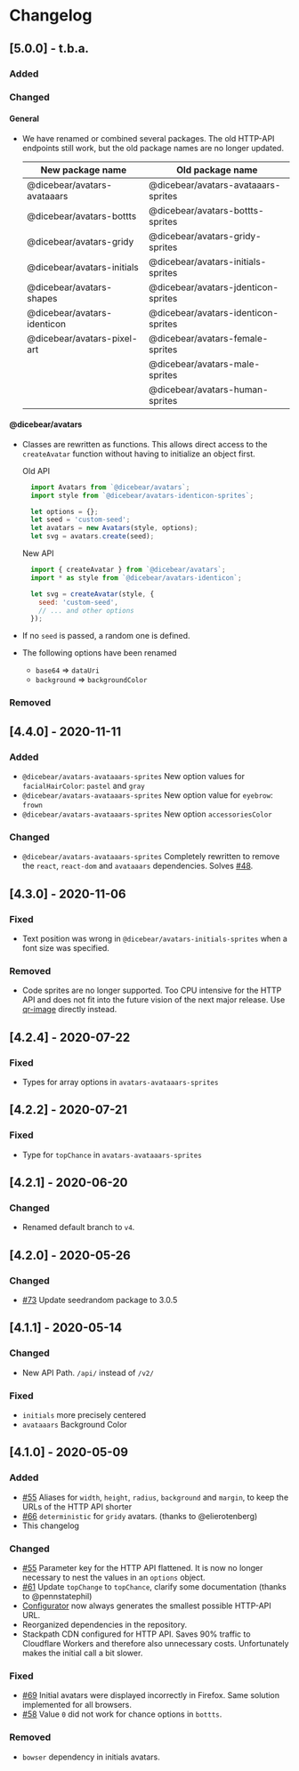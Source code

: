 # Changelog

## [5.0.0] - t.b.a.

### Added

### Changed

#### General

- We have renamed or combined several packages. The old HTTP-API endpoints still work, but the old package names are no longer updated.

  | New package name              | Old package name                      |
  | ----------------------------- | ------------------------------------- |
  | @dicebear/avatars\-avataaars  | @dicebear/avatars\-avataaars\-sprites |
  | @dicebear/avatars\-bottts     | @dicebear/avatars\-bottts\-sprites    |
  | @dicebear/avatars\-gridy      | @dicebear/avatars\-gridy\-sprites     |
  | @dicebear/avatars\-initials   | @dicebear/avatars\-initials\-sprites  |
  | @dicebear/avatars\-shapes     | @dicebear/avatars\-jdenticon\-sprites |
  | @dicebear/avatars\-identicon  | @dicebear/avatars\-identicon\-sprites |
  | @dicebear/avatars\-pixel\-art | @dicebear/avatars\-female\-sprites    |
  |                               | @dicebear/avatars\-male\-sprites      |
  |                               | @dicebear/avatars\-human\-sprites     |

#### @dicebear/avatars

- Classes are rewritten as functions. This allows direct access to the `createAvatar` function without having to initialize an object first.

  Old API

  ```js
    import Avatars from `@dicebear/avatars`;
    import style from `@dicebear/avatars-identicon-sprites`;

    let options = {};
    let seed = 'custom-seed';
    let avatars = new Avatars(style, options);
    let svg = avatars.create(seed);
  ```

  New API

  ```js
    import { createAvatar } from `@dicebear/avatars`;
    import * as style from `@dicebear/avatars-identicon`;

    let svg = createAvatar(style, {
      seed: 'custom-seed',
      // ... and other options
    });
  ```

- If no `seed` is passed, a random one is defined.
- The following options have been renamed
  - `base64` => `dataUri`
  - `background` => `backgroundColor`

### Removed

## [4.4.0] - 2020-11-11

### Added

- `@dicebear/avatars-avataaars-sprites` New option values for `facialHairColor`: `pastel` and `gray`
- `@dicebear/avatars-avataaars-sprites` New option value for `eyebrow`: `frown`
- `@dicebear/avatars-avataaars-sprites` New option `accessoriesColor`

### Changed

- `@dicebear/avatars-avataaars-sprites` Completely rewritten to remove the `react`, `react-dom` and `avataaars` dependencies. Solves [#48](https://github.com/DiceBear/avatars/issues/48).

## [4.3.0] - 2020-11-06

### Fixed

- Text position was wrong in `@dicebear/avatars-initials-sprites` when a font size was specified.

### Removed

- Code sprites are no longer supported. Too CPU intensive for the HTTP API and does not fit into the future vision of the next major release. Use [qr-image](https://www.npmjs.com/package/qr-image) directly instead.

## [4.2.4] - 2020-07-22

### Fixed

- Types for array options in `avatars-avataaars-sprites`

## [4.2.2] - 2020-07-21

### Fixed

- Type for `topChance` in `avatars-avataaars-sprites`

## [4.2.1] - 2020-06-20

### Changed

- Renamed default branch to `v4`.

## [4.2.0] - 2020-05-26

### Changed

- [#73][7] Update seedrandom package to 3.0.5

[7]: https://github.com/DiceBear/avatars/pull/73

## [4.1.1] - 2020-05-14

### Changed

- New API Path. `/api/` instead of `/v2/`

### Fixed

- `initials` more precisely centered
- `avataaars` Background Color

## [4.1.0] - 2020-05-09

### Added

- [#55][1] Aliases for `width`, `height`, `radius`, `background` and `margin`, to keep the URLs of the HTTP API shorter
- [#66][5] `deterministic` for `gridy` avatars. (thanks to @elierotenberg)
- This changelog

### Changed

- [#55][1] Parameter key for the HTTP API flattened. It is now no longer necessary to nest the values in an `options` object.
- [#61][6] Update `topChange` to `topChance`, clarify some documentation (thanks to @pennstatephil)
- [Configurator][2] now always generates the smallest possible HTTP-API URL.
- Reorganized dependencies in the repository.
- Stackpath CDN configured for HTTP API. Saves 90% traffic to Cloudflare Workers and therefore also unnecessary costs. Unfortunately makes the initial call a bit slower.

### Fixed

- [#69][3] Initial avatars were displayed incorrectly in Firefox. Same solution implemented for all browsers.
- [#58][4] Value `0` did not work for chance options in `bottts`.

### Removed

- `bowser` dependency in initials avatars.

[1]: https://github.com/DiceBear/avatars/issues/55
[2]: https://avatars.dicebear.com
[3]: https://github.com/DiceBear/avatars/issues/69
[4]: https://github.com/DiceBear/avatars/issues/58
[5]: https://github.com/DiceBear/avatars/pull/66
[6]: https://github.com/DiceBear/avatars/pull/61
